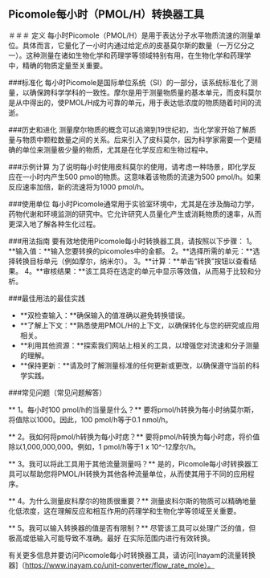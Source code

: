 ## Picomole每小时（PMOL/H）转换器工具

＃＃＃ 定义
每小时Picomole（PMOL/H）是用于表达分子水平物质流速的测量单位。具体而言，它量化了一小时内通过给定点的皮基莫尔斯的数量（一万亿分之一）。这种测量在诸如生物化学和药理学等领域特别有用，在生物化学和药理学中，精确的物质定量至关重要。

###标准化
每小时Picomole是国际单位系统（SI）的一部分，该系统标准化了测量，以确保跨科学学科的一致性。摩尔是用于测量物质量的基本单元，而皮科莫尔是从中得出的，使PMOL/H成为可靠的单元，用于表达低浓度的物质随着时间的流逝。

###历史和进化
测量摩尔物质的概念可以追溯到19世纪初，当化学家开始了解质量与物质中颗粒数量之间的关系。后来引入了皮科莫尔，因为科学家需要一个更精确的单位来测量极少量的物质，尤其是在化学反应和生物过程中。

###示例计算
为了说明每小时使用皮科莫尔的使用，请考虑一种场景，即化学反应在一小时内产生500 pmol的物质。这意味着该物质的流速为500 pmol/h。如果反应速率加倍，新的流速将为1000 pmol/h。

###使用单位
每小时Picomole通常用于实验室环境中，尤其是在涉及酶动力学，药物代谢和环境监测的研究中。它允许研究人员量化产生或消耗物质的速率，从而更深入地了解各种生化过程。

###用法指南
要有效地使用Picomole每小时转换器工具，请按照以下步骤：
1。**输入值：**输入您要转换的picomoles中的金额。
2。**选择所需的单元：**选择转换目标单元（例如摩尔，纳米尔）。
3。**计算：**单击“转换”按钮以查看结果。
4。**审核结果：**该工具将在选定的单元中显示等效值，从而易于比较和分析。

###最佳用法的最佳实践
-  **双检查输入：**确保输入的值准确以避免转换错误。
-  **了解上下文：**熟悉使用PMOL/H的上下文，以确保转化与您的研究或应用相关。
-  **利用其他资源：**探索我们网站上相关的工具，以增强您对流速和分子测量的理解。
-  **保持更新：**请及时了解测量标准的任何更新或更改，以确保遵守当前的科学实践。

###常见问题（常见问题解答）

** 1。每小时100 pmol/h的当量是什么？**
要将pmol/h转换为每小时纳莫尔斯，将值除以1000。因此，100 pmol/h等于0.1 nmol/h。

** 2。我如何将pmol/h转换为每小时痣？**
要将pmol/h转换为每小时痣，将价值除以1,000,000,000。例如，1 pmol/h等于1 x 10^-12摩尔/h。

** 3。我可以将此工具用于其他流量测量吗？**
是的，Picomole每小时转换器工具可以帮助您将PMOL/H转换为其他各种流量单位，从而使其用于不同的应用程序。

** 4。为什么测量皮科摩尔的物质很重要？**
测量皮科尔斯的物质可以精确地量化低浓度，这在理解反应和相互作用的药理学和生物化学等领域至关重要。

** 5。我可以输入转换器的值是否有限制？**
尽管该工具可以处理广泛的值，但极高或低输入可能导致不准确。最好 在实际范围内进行有效转换。

有关更多信息并要访问Picomole每小时转换器工具，请访问[Inayam的流量转换器]（https://www.inayam.co/unit-converter/flow_rate_mole）。